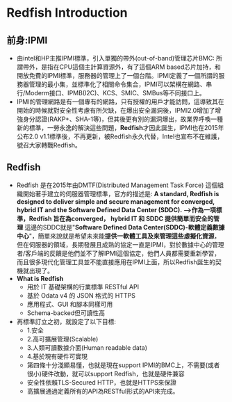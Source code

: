 # Redfish Introduction
## 前身:IPMI
* 由intel和HP主推IPMI標準，引入單獨的帶外(out-of-band)管理芯片BMC:
所謂帶外，是指在CPU這個主計算資源外，有了這個ARM based芯片加持，和開放免費的IPMI標準，服務器的管理上了一個台階。IPMI定義了一個所謂的服務器管理的最小集，並標準化了相關命令集合，IPMI可以架構在網路、串行/Moderm接口、IPMB(I2C)、KCS、SMIC、SMBus等不同接口上。
* IPMI的管理網路是有一個專有的網路，只有授權的用戶才能訪問，這導致其在開始的時候就對安全性考慮有所欠缺，在爆出安全漏洞後，IPMI2.0增加了增強身分認證(RAKP+、SHA-1等)，但其後更有別的漏洞爆出，故業界呼喚一種新的標準，一勞永逸的解決這些問題，**Redfish**才因此誕生，IPMI也在2015年公布2.0 v1.1標準後，不再更新，被Redfish永久代替，Intel也宣布不在維護，號召大家轉戰Redfish。
## Redfish
* Redfish 是在2015年由DMTF(Distributed Management Task Force) 這個組織開始著手建立的伺服器管理標準，官方的描述是:
**A standard, Redfish is designed to deliver simple and secure management for converged, hybrid IT and the Software Defined Data Center (SDDC). 
-->作為一項標準，Redfish 旨在為converged， hybrid IT 和 SDDC 提供簡單而安全的管理**
這邊的SDDC就是"**Software Defined Data Center(SDDC)-軟體定義數據中心**"，簡單來說就是希望未來能**提供一軟體工具及來管理這些虛擬化資源**，但在伺服器的領域，長期發展且成熟的協定一直是IPMI，對於數據中心的管理者/客戶端的反饋是他們並不了解IPMI這個協定，他們人員都需要重新學習，而且很多現代化管理工具並不能直接應用在IPMI上面，所以Redfish誕生的契機就出現了。
* **What is Redfish**
  - 用於 IT 基礎架構的行業標準 RESTful API
  - 基於 Odata v4 的 JSON 格式的 HTTPS
  - 應用程式、GUI 和腳本同樣可用
  - Schema-backed但可讀性高
* 再標準訂立之初，就設定了以下目標:
  - 1.安全
  - 2.高可擴展管理(Scalable)
  - 3.人類可讀數據介面(Human readable data)
  - 4.基於現有硬件可實現
  - 第四條十分淺顯易懂，也就是現在support IPMI的BMC上，不需要(或者很小)硬件改動，就可以support Redfish，也就是硬件兼容
  - 安全性依賴TLS-Secured HTTP，也就是HTTPS來保證
  - 高擴展通過定義所有的API為RESTful形式的API來完成。